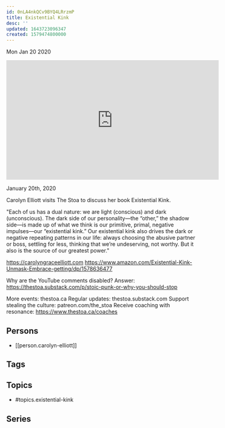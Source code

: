 ```yaml
---
id: 0nLA4nkQCv9BYQ4LRrzmP
title: Existential Kink
desc: ''
updated: 1643723096347
created: 1579474800000
---
```





Mon Jan 20 2020

<iframe width="560" height="315" src="https://www.youtube.com/embed/R7JEi-5oz50" title="Existential Kink w/ Carolyn Elliott" frameborder="0" allow="accelerometer; autoplay; clipboard-write; encrypted-media; gyroscope; picture-in-picture" allowfullscreen ></iframe>

January 20th, 2020

Carolyn Elliott visits The Stoa to discuss her book Existential Kink.

"Each of us has a dual nature: we are light (conscious) and dark (unconscious). The dark side of our personality—the “other,” the shadow side—is made up of what we think is our primitive, primal, negative impulses—our “existential kink.” Our existential kink also drives the dark or negative repeating patterns in our life: always choosing the abusive partner or boss, settling for less, thinking that we’re undeserving, not worthy. But it also is the source of our greatest power."

https://carolyngraceelliott.com
https://www.amazon.com/Existential-Kink-Unmask-Embrace-getting/dp/1578636477

Why are the YouTube comments disabled? Answer: https://thestoa.substack.com/p/stoic-punk-or-why-you-should-stop

More events: thestoa.ca
Regular updates: thestoa.substack.com
Support stealing the culture: patreon.com/the_stoa
Receive coaching with resonance: https://www.thestoa.ca/coaches

## Persons

- [[person.carolyn-elliott]]

## Tags



## Topics

- #topics.existential-kink

## Series




